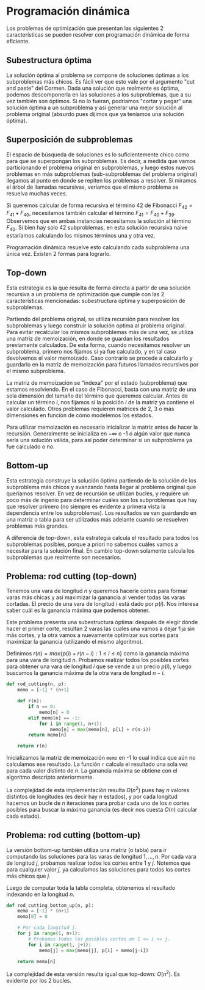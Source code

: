 # Programación dinámica

Los problemas de optimización que presentan las siguientes 2 características se pueden resolver con programación dinámica de forma eficiente.

## Subestructura óptima

La solución óptima al problema se compone de soluciones óptimas a los subproblemas más chicos. Es fácil ver que esto vale por el argumento "cut and paste" del Cormen. Dada una solución que realmente es óptima, podemos descomponerla en las soluciones a los subproblemas, que a su vez también son óptimos. Si no lo fueran, podríamos "cortar y pegar" una solución óptima a un subproblema y así generar una mejor solución al problema original (absurdo pues dijimos que ya teníamos una solución óptima).

## Superposición de subproblemas

El espacio de búsqueda de soluciones es lo suficientemente chico como para que se superpongan los subproblemas. Es decir, a medida que vamos particionando el problema original en subproblemas, y luego estos nuevos problemas en más subproblemas (sub-subproblemas del problema original) llegamos al punto en donde se repiten los problemas a resolver. Si miramos el árbol de llamadas recursivas, veríamos que el mismo problema se resuelva muchas veces.

Si queremos calcular de forma recursiva el término 42 de Fibonacci $F_{42} = F_{41} + F_{40}$, necesitamos también calcular el término $F_{41} = F_{40} + F_{39}$. Observemos que en ambas instancias necesitamos la solución al término $F_{40}$. Si bien hay solo 42 subproblemas, en esta solución recursiva naive estaríamos calculando los mismos términos una y otra vez.

Programación dinámica resuelve esto calculando cada subproblema una única vez. Existen 2 formas para lograrlo.

## Top-down

Esta estrategia es la que resulta de forma directa a partir de una solución recursiva a un problema de optimización que cumple con las 2 características mencionadas: subestructura óptima y superposición de subproblemas.

Partiendo del problema original, se utiliza recursión para resolver los subproblemas y luego construir la solución óptima al problema original. Para evitar recalcular los mismos subproblemas más de una vez, se utiliza una matriz de memoización, en donde se guardan los resultados previamente calculados. De esta forma, cuando necesitamos resolver un subproblema, primero nos fijamos si ya fue calculado, y en tal caso devolvemos el valor memoizado. Caso contrario se procede a calcularlo y guardarlo en la matriz de memoización para futuros llamados recursivos por el mismo subproblema.

La matriz de memoización se "indexa" por el estado (subproblema) que estamos resolviendo. En el caso de Fibonacci, basta con una matriz de una sola dimensión del tamaño del término que queremos calcular. Antes de calcular un término $i$, nos fijamos si la posición $i$ de la matriz ya contiene el valor calculado. Otros problemas requieren matrices de 2, 3 o más dimensiones en función de cómo modelemos los estados.

Para utilizar memoización es necesario inicializar la matriz antes de hacer la recursión. Generalmente se inicializa en $-\infty$ o -1 o algún valor que nunca sería una solución válida, para así poder determinar si un subproblema ya fue calculado o no.

## Bottom-up

Esta estrategia construye la solución óptima partiendo de la solución de los subproblema más chicos y avanzando hasta llegar al problema original que queríamos resolver. En vez de recursión se utilizan bucles, y requiere un poco más de ingenio para determinar cuáles son los subproblemas que hay que resolver primero (no siempre es evidente a primera vista la dependencia entre los subproblemas). Los resultados se van guardando en una matriz o tabla para ser utilizados más adelante cuando se resuelven problemas más grandes.

A diferencia de top-down, esta estrategia calcula el resultado para todos los subproblemas posibles, porque a priori no sabemos cuáles vamos a necesitar para la solución final. En cambio top-down solamente calcula los subproblemas que realmente son necesarios.

## Problema: rod cutting (top-down)

Tenemos una vara de longitud $n$ y queremos hacerle cortes para formar varas más chicas y así maximizar la ganancia al vender todas las varas cortadas. El precio de una vara de longitud $i$ está dado por $p(i)$. Nos interesa saber cuál es la ganancia máxima que podemos obtener.

Este problema presenta una subestructura óptima: después de elegir dónde hacer el primer corte, resultan 2 varas las cuales una vamos a dejar fija sin más cortes, y la otra vamos a nuevamente optimizar sus cortes para maximizar la ganancia (utilizando el mismo algoritmo).

Definimos $r(n) = max \lbrace p(i) + r(n-i) : 1 \leq i \leq n \rbrace$ como la ganancia máxima para una vara de longitud $n$. Probamos realizar todos los posibles cortes para obtener una vara de longitud $i$ que se vende a un precio $p(i)$, y luego buscamos la ganancia máxima de la otra vara de longitud $n-i$.

```python
def rod_cutting(n, p):
    memo = [-1] * (n+1)

    def r(n):
        if n == 0:
            memo[n] = 0
        elif memo[n] == -1:
            for i in range(1, n+1):
                memo[n] = max(memo[n], p[i] + r(n-i))
        return memo[n]

    return r(n)
```

Inicializamos la matriz de memoización `memo` en -1 lo cual indica que aún no calculamos ese resultado. La función `r` calcula el resultado una sola vez para cada valor distinto de $n$. La ganancia máxima se obtiene con el algoritmo descripto anteriormente.

La complejidad de esta implementación resulta $O(n^2)$ pues hay $n$ valores distintos de longitudes (es decir hay $n$ estados), y por cada longitud hacemos un bucle de $n$ iteraciones para probar cada uno de los $n$ cortes posibles para buscar la máxima ganancia (es decir nos cuesta $O(n)$ calcular cada estado).

## Problema: rod cutting (bottom-up)

La versión bottom-up también utiliza una matriz (o tabla) para ir computando las soluciones para las varas de longitud $1, \dots, n$. Por cada vara de longitud $j$, probamos realizar todos los cortes entre $1$ y $j$. Notemos que para cualquier valor $j$, ya calculamos las soluciones para todos los cortes más chicos que $j$.

Luego de computar toda la tabla completa, obtenemos el resultado indexando en la longitud $n$.

```python
def rod_cutting_bottom_up(n, p):
    memo = [-1] * (n+1)
    memo[0] = 0

    # Por cada longitud j.
    for j in range(1, n+1):
        # Probamos todos los posibles cortes en 1 <= i <= j.
        for i in range(1, j+1):
            memo[j] = max(memo[j], p[i] + memo[j-i])

    return memo[n]
```

La complejidad de esta versión resulta igual que top-down: $O(n^2)$. Es evidente por los 2 bucles.
